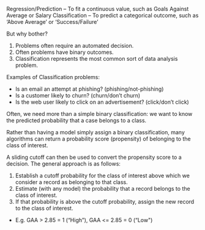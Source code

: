 Regression/Prediction – To fit a continuous value, such as Goals Against Average or Salary
Classification – To predict a categorical outcome, such as ‘Above Average’ or ‘Success/Failure’

But why bother?
1. Problems often require an automated decision.
2. Often problems have binary outcomes.
3. Classification represents the most common sort of data analysis problem.

Examples of Classification problems:
- Is an email an attempt at phishing? (phishing/not-phishing)
- Is a customer likely to churn? (churn/don’t churn)
- Is the web user likely to click on an advertisement? (click/don’t click)

Often, we need more than a simple binary classification: we want to know the predicted probability that a case belongs to a class.

Rather than having a model simply assign a binary classification, many algorithms can return a probability score (propensity) of belonging to the class of interest.

A sliding cutoff can then be used to convert the propensity score to a decision. The general approach is as follows:
1. Establish a cutoff probability for the class of interest above which we consider a record as belonging to that class.
2. Estimate (with any model) the probability that a record belongs to the class of interest. 
3. If that probability is above the cutoff probability, assign the new record to the class of interest.

- E.g. GAA > 2.85 = 1 (“High”), GAA <= 2.85 = 0 (“Low")